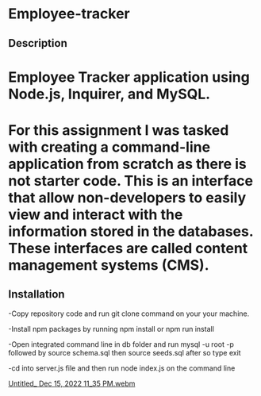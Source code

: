 # Employee-tracker
## Description
# Employee Tracker application using Node.js, Inquirer, and MySQL.
# For this assignment I was tasked with creating a command-line application from scratch as there is not starter code. This is an interface that allow non-developers to easily view and interact with the information stored in the databases. These interfaces are called content management systems (CMS).

## Installation

-Copy repository code and run git clone command on your your machine.

-Install npm packages by running npm install or npm run install

-Open integrated command line in db folder and run mysql -u root -p followed by source schema.sql then source seeds.sql after so type exit

-cd into server.js file and then run node index.js on the command line

[Untitled_ Dec 15, 2022 11_35 PM.webm](https://user-images.githubusercontent.com/109389786/208047182-83d0c156-7a2f-4d0d-be09-0d77d65dc0cd.webm)


